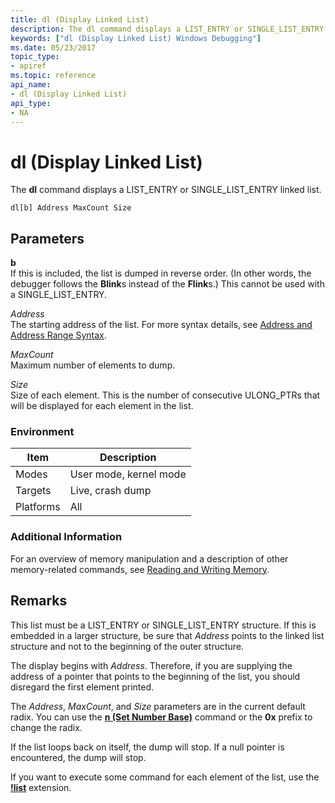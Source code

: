 ```yaml
---
title: dl (Display Linked List)
description: The dl command displays a LIST_ENTRY or SINGLE_LIST_ENTRY linked list.
keywords: ["dl (Display Linked List) Windows Debugging"]
ms.date: 05/23/2017
topic_type:
- apiref
ms.topic: reference
api_name:
- dl (Display Linked List)
api_type:
- NA
---
```


# dl (Display Linked List)


The **dl** command displays a LIST\_ENTRY or SINGLE\_LIST\_ENTRY linked list.

```dbgcmd
dl[b] Address MaxCount Size
```

## <span id="ddk_cmd_display_linked_list_dbg"></span><span id="DDK_CMD_DISPLAY_LINKED_LIST_DBG"></span>Parameters


<span id="_______b______"></span><span id="_______B______"></span> **b**   
If this is included, the list is dumped in reverse order. (In other words, the debugger follows the **Blink**s instead of the **Flink**s.) This cannot be used with a SINGLE\_LIST\_ENTRY.

<span id="_______Address______"></span><span id="_______address______"></span><span id="_______ADDRESS______"></span> *Address*   
The starting address of the list. For more syntax details, see [Address and Address Range Syntax](address-and-address-range-syntax.md).

<span id="_______MaxCount______"></span><span id="_______maxcount______"></span><span id="_______MAXCOUNT______"></span> *MaxCount*   
Maximum number of elements to dump.

<span id="_______Size______"></span><span id="_______size______"></span><span id="_______SIZE______"></span> *Size*   
Size of each element. This is the number of consecutive ULONG\_PTRs that will be displayed for each element in the list.

### Environment

|  Item  | Description          |
|--------|----------------------|
|Modes   |User mode, kernel mode|
|Targets |Live, crash dump      |
|Platforms|All                  |

 

### Additional Information

For an overview of memory manipulation and a description of other memory-related commands, see [Reading and Writing Memory](reading-and-writing-memory.md).

## Remarks

This list must be a LIST\_ENTRY or SINGLE\_LIST\_ENTRY structure. If this is embedded in a larger structure, be sure that *Address* points to the linked list structure and not to the beginning of the outer structure.

The display begins with *Address*. Therefore, if you are supplying the address of a pointer that points to the beginning of the list, you should disregard the first element printed.

The *Address*, *MaxCount*, and *Size* parameters are in the current default radix. You can use the [**n (Set Number Base)**](n--set-number-base-.md) command or the **0x** prefix to change the radix.

If the list loops back on itself, the dump will stop. If a null pointer is encountered, the dump will stop.

If you want to execute some command for each element of the list, use the [**!list**](-list.md) extension.

 

 





